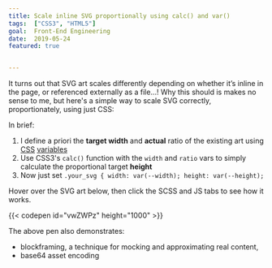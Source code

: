 ```yaml
---
title: Scale inline SVG proportionally using calc() and var()
tags:  ["CSS3", "HTML5"]
goal:  Front-End Engineering
date:  2019-05-24
featured: true


---
```


It turns out that SVG art scales differently depending on whether it’s
inline in the page, or referenced externally as a file...! Why this
should is makes no sense to me, but here's a simple way to scale SVG
correctly, proportionately, using just CSS:

In brief:

1. I define a priori the **target width** and **actual** ratio of the existing art using [CSS][css] [variables][vars]
2. Use CSS3's `calc()` function with the `width` and `ratio` vars to simply calculate the proportional target **height**
3. Now just set `.your_svg { width: var(--width); height: var(--height); `

Hover over the SVG art below, then click the SCSS and JS tabs to see how
it works. 

{{< codepen id="vwZWPz" height="1000" >}}

The above pen also demonstrates: 

* blockframing, a technique for mocking and approximating real content, 
* base64 asset encoding

[css]: /tags/css3/
[vars]: /learnings/native-css-variables/
